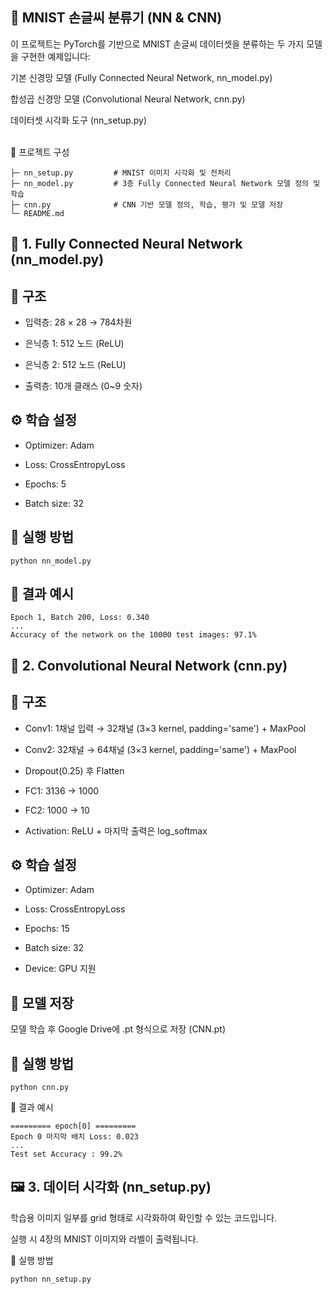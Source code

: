 ## 🧠 MNIST 손글씨 분류기 (NN & CNN)
이 프로젝트는 PyTorch를 기반으로 MNIST 손글씨 데이터셋을 분류하는 두 가지 모델을 구현한 예제입니다:

기본 신경망 모델 (Fully Connected Neural Network, nn_model.py)

합성곱 신경망 모델 (Convolutional Neural Network, cnn.py)

데이터셋 시각화 도구 (nn_setup.py)

<br/>
📁 프로젝트 구성

```📦 MNIST_Classification
├─ nn_setup.py         # MNIST 이미지 시각화 및 전처리
├─ nn_model.py         # 3층 Fully Connected Neural Network 모델 정의 및 학습
├─ cnn.py              # CNN 기반 모델 정의, 학습, 평가 및 모델 저장
└─ README.md
```
## 🧪 1. Fully Connected Neural Network (nn_model.py)
## 📌 구조
- 입력층: 28 × 28 → 784차원

- 은닉층 1: 512 노드 (ReLU)

- 은닉층 2: 512 노드 (ReLU)

- 출력층: 10개 클래스 (0~9 숫자)

## ⚙️ 학습 설정
- Optimizer: Adam

- Loss: CrossEntropyLoss

- Epochs: 5

- Batch size: 32

## 🏁 실행 방법

```
python nn_model.py
```
## 🎯 결과 예시
```
Epoch 1, Batch 200, Loss: 0.340
...
Accuracy of the network on the 10000 test images: 97.1%
```

## 🧠 2. Convolutional Neural Network (cnn.py)
## 📌 구조
- Conv1: 1채널 입력 → 32채널 (3×3 kernel, padding='same') + MaxPool

- Conv2: 32채널 → 64채널 (3×3 kernel, padding='same') + MaxPool

- Dropout(0.25) 후 Flatten

- FC1: 3136 → 1000

- FC2: 1000 → 10

- Activation: ReLU + 마지막 출력은 log_softmax

## ⚙️ 학습 설정
- Optimizer: Adam

- Loss: CrossEntropyLoss

- Epochs: 15

- Batch size: 32

- Device: GPU 지원

## 💾 모델 저장
모델 학습 후 Google Drive에 .pt 형식으로 저장 (CNN.pt)

## 🏁 실행 방법
```
python cnn.py
```
🎯 결과 예시
```
========= epoch[0] =========
Epoch 0 마지막 배치 Loss: 0.023
...
Test set Accuracy : 99.2%
```
## 🖼 3. 데이터 시각화 (nn_setup.py)
학습용 이미지 일부를 grid 형태로 시각화하여 확인할 수 있는 코드입니다.

실행 시 4장의 MNIST 이미지와 라벨이 출력됩니다.

🏁 실행 방법
```
python nn_setup.py
```